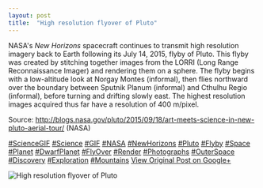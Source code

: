```yaml
---
layout: post
title:  "High resolution flyover of Pluto"
---
```


NASA's _New Horizons_ spacecraft continues to transmit high resolution imagery back to Earth following its July 14, 2015, flyby of Pluto. This flyby was created by stitching together images from the LORRI (Long Range Reconnaissance Imager) and rendering them on a sphere. The flyby begins with a low-altitude look at Norgay Montes (informal), then flies northward over the boundary between Sputnik Planum (informal) and Cthulhu Regio (informal), before turning and drifting slowly east. The highest resolution images acquired thus far have a resolution of 400 m/pixel.   
  
Source: <http://blogs.nasa.gov/pluto/2015/09/18/art-meets-science-in-new-pluto-aerial-tour/> (NASA)  
  
[#ScienceGIF](https://plus.google.com/s/%23ScienceGIF/posts) [#Science](https://plus.google.com/s/%23Science/posts) [#GIF](https://plus.google.com/s/%23GIF/posts) [#NASA](https://plus.google.com/s/%23NASA/posts) [#NewHorizons](https://plus.google.com/s/%23NewHorizons/posts) [#Pluto](https://plus.google.com/s/%23Pluto/posts) [#Flyby](https://plus.google.com/s/%23Flyby/posts) [#Space](https://plus.google.com/s/%23Space/posts) [#Planet](https://plus.google.com/s/%23Planet/posts) [#DwarfPlanet](https://plus.google.com/s/%23DwarfPlanet/posts) [#FlyOver](https://plus.google.com/s/%23FlyOver/posts) [#Render](https://plus.google.com/s/%23Render/posts) [#Photographs](https://plus.google.com/s/%23Photographs/posts) [#OuterSpace](https://plus.google.com/s/%23OuterSpace/posts) [#Discovery](https://plus.google.com/s/%23Discovery/posts) [#Exploration](https://plus.google.com/s/%23Exploration/posts) [#Mountains](https://plus.google.com/s/%23Mountains/posts)
[View Original Post on Google+](https://plus.google.com/+ColinSullender/posts/UcEQrkbttFV)

![High resolution flyover of Pluto](/assets/img/2015-09-18-High-resolution-flyover-of-Pluto.gif)
